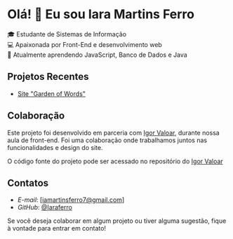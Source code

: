# Olá! 👋 Eu sou Iara Martins Ferro

🎓 Estudante de Sistemas de Informação  
💻 Apaixonada por Front-End e desenvolvimento web  
🌱 Atualmente aprendendo JavaScript, Banco de Dados e Java  

## Projetos Recentes

- [Site "Garden of Words"](https://github.com/Iaraferro/garden-of-words)
  
## Colaboração

Este projeto foi desenvolvido em parceria com [Igor Valoar](https://github.com/higorvaluar), durante nossa aula de front-end. Foi uma colaboração onde trabalhamos juntos nas funcionalidades e design do site.

O código fonte do projeto pode ser acessado no repositório do [Igor Valoar](https://github.com/higorvaluar/isa_site) 

## Contatos

- *E-mail*: [iamartinsferro7@gmail.com]
- *GitHub*: [@Iaraferro](https://github.com/Iaraferro)
  
Se você deseja colaborar em algum projeto ou tiver alguma sugestão, fique à vontade para entrar em contato!



